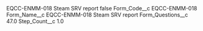 <?xml version="1.0" encoding="UTF-8"?>
<CustomMetadata xmlns="http://soap.sforce.com/2006/04/metadata" xmlns:xsi="http://www.w3.org/2001/XMLSchema-instance" xmlns:xsd="http://www.w3.org/2001/XMLSchema">
    <label>EQCC-ENMM-018 Steam SRV report</label>
    <protected>false</protected>
    <values>
        <field>Form_Code__c</field>
        <value xsi:type="xsd:string">EQCC-ENMM-018</value>
    </values>
    <values>
        <field>Form_Name__c</field>
        <value xsi:type="xsd:string">EQCC-ENMM-018 Steam SRV report</value>
    </values>
    <values>
        <field>Form_Questions__c</field>
        <value xsi:type="xsd:double">47.0</value>
    </values>
    <values>
        <field>Step_Count__c</field>
        <value xsi:type="xsd:double">1.0</value>
    </values>
</CustomMetadata>
